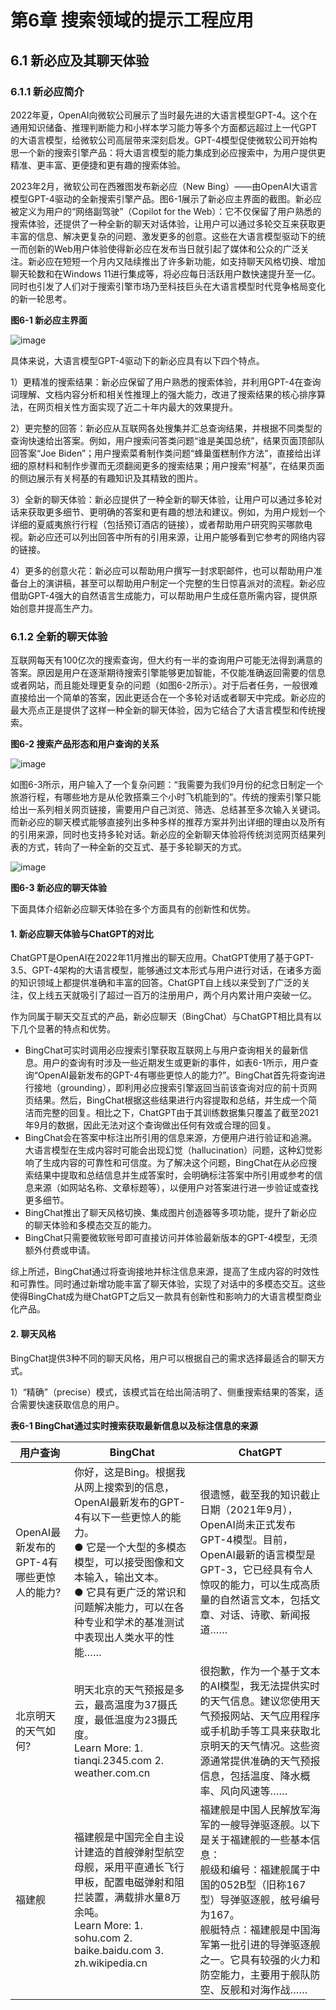 # 第6章 搜索领域的提示工程应用
## 6.1 新必应及其聊天体验
### 6.1.1 新必应简介
2022年夏，OpenAI向微软公司展示了当时最先进的大语言模型GPT-4。这个在通用知识储备、推理判断能力和小样本学习能力等多个方面都远超过上一代GPT的大语言模型，给微软公司高层带来深刻启发。GPT-4模型促使微软公司开始构思一个新的搜索引擎产品：将大语言模型的能力集成到必应搜索中，为用户提供更精准、更丰富、更便捷和更有趣的搜索体验。 

2023年2月，微软公司在西雅图发布新必应（New Bing）——由OpenAI大语言模型GPT-4驱动的全新搜索引擎产品。图6-1展示了新必应主界面的截图。新必应被定义为用户的“网络副驾驶”（Copilot for the Web）：它不仅保留了用户熟悉的搜索体验，还提供了一种全新的聊天对话体验，让用户可以通过多轮交互来获取更丰富的信息、解决更复杂的问题、激发更多的创意。这些在大语言模型驱动下的统一而创新的Web用户体验使得新必应在发布当日就引起了媒体和公众的广泛关注。新必应在短短一个月内又陆续推出了许多新功能，如支持聊天风格切换、增加聊天轮数和在Windows 11进行集成等，将必应每日活跃用户数快速提升至一亿。同时也引发了人们对于搜索引擎市场乃至科技巨头在大语言模型时代竞争格局变化的新一轮思考。 

**图6-1 新必应主界面** 

![image](https://github.com/user-attachments/assets/c6f14f9d-7004-4758-93aa-9697501ac201)


具体来说，大语言模型GPT-4驱动下的新必应具有以下四个特点。 

1）更精准的搜索结果：新必应保留了用户熟悉的搜索体验，并利用GPT-4在查询词理解、文档内容分析和相关性推理上的强大能力，改进了搜索结果的核心排序算法，在网页相关性方面实现了近二十年内最大的效果提升。 

2）更完整的回答：新必应从互联网各处搜集并汇总查询结果，并根据不同类型的查询快速给出答案。例如，用户搜索问答类问题“谁是美国总统”，结果页面顶部队回答案“Joe Biden”；用户搜索菜肴制作类问题“蜂巢蛋糕制作方法”，直接给出详细的原材料和制作步骤而无须翻阅更多的搜索结果；用户搜索“柯基”，在结果页面的侧边展示有关柯基的有趣知识及其精致的图片。 

3）全新的聊天体验：新必应提供了一种全新的聊天体验，让用户可以通过多轮对话来获取更多细节、更明确的答案和更有趣的想法和建议。例如，为用户规划一个详细的夏威夷旅行行程（包括预订酒店的链接），或者帮助用户研究购买哪款电视。新必应还可以列出回答中所有的引用来源，让用户能够看到它参考的网络内容的链接。 

4）更多的创意火花：新必应可以帮助用户撰写一封求职邮件，也可以帮助用户准备台上的演讲稿，甚至可以帮助用户制定一个完整的生日惊喜派对的流程。新必应借助GPT-4强大的自然语言生成能力，可以帮助用户生成任意所需内容，提供原始创意并提高生产力。 


### 6.1.2 全新的聊天体验 
互联网每天有100亿次的搜索查询，但大约有一半的查询用户可能无法得到满意的答案。原因是用户在逐渐期待搜索引擎能够更加智能，不仅能准确返回需要的信息或者网站，而且能处理更复杂的问题（如图6-2所示）。对于后者任务，一般很难直接给出一个简单的答案，因此更适合在一个多轮对话或者聊天中完成。新必应的最大亮点正是提供了这样一种全新的聊天体验，因为它结合了大语言模型和传统搜索。 

**图6-2 搜索产品形态和用户查询的关系** 

![image](https://github.com/user-attachments/assets/7c6074ef-cc4a-4143-9dc7-bf08e6766792)


如图6-3所示，用户输入了一个复杂问题：“我需要为我们9月份的纪念日制定一个旅游行程，有哪些地方是从伦敦搭乘三个小时飞机能到的”。传统的搜索引擎只能给出一系列相关网页链接，需要用户自己浏览、筛选、总结甚至多次输入关键词。而新必应的聊天模式能够直接列出多种多样的推荐方案并列出详细的理由以及所有的引用来源，同时也支持多轮对话。新必应的全新聊天体验将传统浏览网页结果列表的方式，转向了一种全新的交互式、基于多轮聊天的方式。 

![image](https://github.com/user-attachments/assets/f1acfdae-488f-4631-8d0c-1cc273eb485b)


**图6-3 新必应的聊天体验** 

下面具体介绍新必应聊天体验在多个方面具有的创新性和优势。 
#### 1. 新必应聊天体验与ChatGPT的对比 
ChatGPT是OpenAI在2022年11月推出的聊天应用。ChatGPT使用了基于GPT-3.5、GPT-4架构的大语言模型，能够通过文本形式与用户进行对话，在诸多方面的知识领域上都提供准确和丰富的回答。ChatGPT自上线以来受到了广泛的关注，仅上线五天就吸引了超过一百万的注册用户，两个月内累计用户突破一亿。 

作为同属于聊天交互式的产品，新必应聊天（BingChat）与ChatGPT相比具有以下几个显著的特点和优势。 
- BingChat可实时调用必应搜索引擎获取互联网上与用户查询相关的最新信息。用户的查询有时涉及一些近期发生或更新的事件，如表6-1所示，用户查询“OpenAI最新发布的GPT-4有哪些更惊人的能力?”。BingChat首先将查询进行接地（grounding），即利用必应搜索引擎返回当前该查询对应的前十页网页结果。然后，BingChat根据这些结果进行内容提取和总结，并生成一个简洁而完整的回复。相比之下，ChatGPT由于其训练数据集只覆盖了截至2021年9月的数据，因此无法对这个查询做出任何有效或合理的回复。 
- BingChat会在答案中标注出所引用的信息来源，方便用户进行验证和追溯。大语言模型在生成内容时可能会出现幻觉（hallucination）问题，这种幻觉影响了生成内容的可靠性和可信度。为了解决这个问题，BingChat在从必应搜索结果中提取和总结信息并生成答案时，会明确标注答案中所引用或参考的信息来源（如网站名称、文章标题等），以便用户对答案进行进一步验证或查找更多细节。 
- BingChat推出了聊天风格切换、集成图片创造器等多项功能，提升了新必应的聊天体验和多模态交互的能力。 
- BingChat只需要微软账号即可直接访问并体验最新版本的GPT-4模型，无须额外付费或申请。 

综上所述，BingChat通过将查询接地并标注信息来源，提高了生成内容的时效性和可靠性。同时通过新增功能丰富了聊天体验，实现了对话中的多模态交互。这些使得BingChat成为继ChatGPT之后又一款具有创新性和影响力的大语言模型商业化产品。 

#### 2. 聊天风格 
BingChat提供3种不同的聊天风格，用户可以根据自己的需求选择最适合的聊天方式。 


1）“精确”（precise）模式，该模式旨在给出简洁明了、侧重搜索结果的答案，适合需要快速获取信息的用户。 

**表6-1 BingChat通过实时搜索获取最新信息以及标注信息的来源**

|用户查询| BingChat | ChatGPT |
| ---- | ---- | ---- |
|OpenAI最新发布的GPT-4有哪些更惊人的能力?|你好，这是Bing。根据我从网上搜索到的信息，OpenAI最新发布的GPT-4有以下一些更惊人的能力。<br>● 它是一个大型的多模态模型，可以接受图像和文本输入，输出文本。<br>● 它具有更广泛的常识和问题解决能力，可以在各种专业和学术的基准测试中表现出人类水平的性能……|很遗憾，截至我的知识截止日期（2021年9月），OpenAI尚未正式发布GPT-4模型。目前，OpenAI最新的语言模型是GPT-3，它已经具有令人惊叹的能力，可以生成高质量的自然语言文本，包括文章、对话、诗歌、新闻报道……|
|北京明天的天气如何?|明天北京的天气预报是多云，最高温度为37摄氏度，最低温度为23摄氏度。<br>Learn More: 1. tianqi.2345.com 2. weather.com.cn|很抱歉，作为一个基于文本的AI模型，我无法提供实时的天气信息。建议您使用天气预报网站、天气应用程序或手机助手等工具来获取北京明天的天气情况。这些资源通常提供准确的天气预报信息，包括温度、降水概率、风向风速等……|
|福建舰|福建舰是中国完全自主设计建造的首艘弹射型航空母舰，采用平直通长飞行甲板，配置电磁弹射和阻拦装置，满载排水量8万余吨。<br>Learn More: 1. sohu.com 2. baike.baidu.com 3. zh.wikipedia.cn|福建舰是中国人民解放军海军的一艘导弹驱逐舰。以下是关于福建舰的一些基本信息：<br>舰级和编号：福建舰属于中国的052B型（旧称167型）导弹驱逐舰，舷号编号为167。<br>舰艇特点：福建舰是中国海军第一批引进的导弹驱逐舰之一。它具有较强的火力和防空能力，主要用于舰队防空、反舰和对海作战……| 
